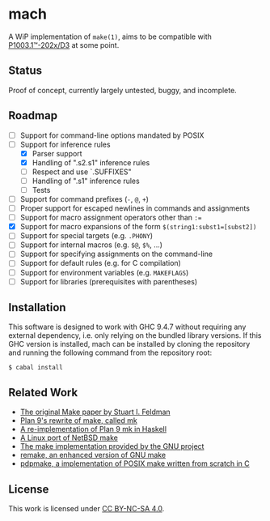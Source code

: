 # mach

A WiP implementation of `make(1)`, aims to be compatible with [P1003.1™-202x/D3][posix draft] at some point.

## Status

Proof of concept, currently largely untested, buggy, and incomplete.

## Roadmap

* [ ] Support for command-line options mandated by POSIX
* [ ] Support for inference rules
    * [x] Parser support
    * [x] Handling of ".s2.s1" inference rules
    * [ ] Respect and use `.SUFFIXES"
    * [ ] Handling of ".s1" inference rules
    * [ ] Tests
* [ ] Support for command prefixes (`-`, `@`, `+`)
* [ ] Proper support for escaped newlines in commands and assignments
* [ ] Support for macro assignment operators other than `:=`
* [x] Support for macro expansions of the form `$(string1:subst1=[subst2])`
* [ ] Support for special targets (e.g. `.PHONY`)
* [ ] Support for internal macros (e.g. `$@`, `$%`, …)
* [ ] Support for specifying assignments on the command-line
* [ ] Support for default rules (e.g. for C compilation)
* [ ] Support for environment variables (e.g. `MAKEFLAGS`)
* [ ] Support for libraries (prerequisites with parentheses)

## Installation

This software is designed to work with GHC 9.4.7 without requiring any external dependency, i.e. only relying on the bundled library versions.
If this GHC version is installed, mach can be installed by cloning the repository and running the following command from the repository root:

    $ cabal install

## Related Work

* [The original Make paper by Stuart I. Feldman][feldman make]
* [Plan 9's rewrite of make, called mk][plan9 mk]
* [A re-implementation of Plan 9 mk in Haskell][hmk github]
* [A Linux port of NetBSD make][bmake web]
* [The make implementation provided by the GNU project][gnu make]
* [remake, an enhanced version of GNU make][remake github]
* [pdpmake, a implementation of POSIX make written from scratch in C][pdpmake web]

## License

This work is licensed under [CC BY-NC-SA 4.0][cc license].

[posix draft]: https://www.opengroup.org/austin/login.html
[cc license]: http://creativecommons.org/licenses/by-nc-sa/4.0
[feldman make]: https://doi.org/10.1002/spe.4380090402
[plan9 mk]: https://plan9.io/sys/doc/mk.pdf
[hmk github]: https://github.com/mboes/hmk
[bmake web]: http://www.crufty.net/help/sjg/bmake.html
[gnu make]: https://www.gnu.org/software/make
[remake github]: https://github.com/rocky/remake
[pdpmake web]: https://frippery.org/make/
